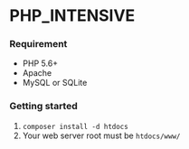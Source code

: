 # PHP_INTENSIVE


### Requirement
- PHP 5.6+
- Apache
- MySQL or SQLite

### Getting started
1. `composer install -d htdocs`
2. Your web server root must be `htdocs/www/`
